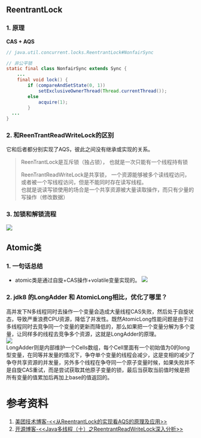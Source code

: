 ## ReentrantLock

### 1. 原理  

**CAS + AQS**

```java
// java.util.concurrent.locks.ReentrantLock#NonfairSync

// 非公平锁
static final class NonfairSync extends Sync {
	...
	final void lock() {
		if (compareAndSetState(0, 1))
			setExclusiveOwnerThread(Thread.currentThread());
		else
			acquire(1);
		}
  ...
}
```

### 2. 和ReenTrantReadWriteLock的区别

它和后者都分别实现了AQS，彼此之间没有继承或实现的关系。

> ReenTrantLock是互斥锁（独占锁）， 也就是一次只能有一个线程持有锁
>
> ReenTrantReadWriteLock是共享锁， 一个资源能够被多个读线程访问，或者被一个写线程访问，但是不能同时存在读写线程。  
> 也就是说读写锁使用的场合是一个共享资源被大量读取操作，而只有少量的写操作（修改数据）

### 3. 加锁和解锁流程

![](https://p3-juejin.byteimg.com/tos-cn-i-k3u1fbpfcp/66c3518f4e7a49978a8db9214eae8b39~tplv-k3u1fbpfcp-watermark.image)

## Atomic类

### 1. 一句话总结

- atomic类是通过自旋+CAS操作+volatile变量实现的。
  ![](https://p1-juejin.byteimg.com/tos-cn-i-k3u1fbpfcp/d0e962ca948d4c2285f77bd0e16203a8~tplv-k3u1fbpfcp-watermark.image)

### 2. jdk8 的LongAdder 和 AtomicLong相比，优化了哪里？

高并发下N多线程同时去操作一个变量会造成大量线程CAS失败，然后处于自旋状态，导致严重浪费CPU资源，降低了并发性。既然AtomicLong性能问题是由于过多线程同时去竞争同一个变量的更新而降低的，那么如果把一个变量分解为多个变量，让同样多的线程去竞争多个资源，这就是LongAdder的原理。  
![](https://p1-juejin.byteimg.com/tos-cn-i-k3u1fbpfcp/5074a82ac3014db2a0233a383ad6f8ca~tplv-k3u1fbpfcp-watermark.image)  
LongAdder则是内部维护一个Cells数组，每个Cell里面有一个初始值为0的long型变量，在同等并发量的情况下，争夺单个变量的线程会减少，这是变相的减少了争夺共享资源的并发量，另外多个线程在争夺同一个原子变量时候，如果失败并不是自旋CAS重试，而是尝试获取其他原子变量的锁，最后当获取当前值时候是把所有变量的值累加后再加上base的值返回的。



# 参考资料
1. [美团技术博客-<<从ReentrantLock的实现看AQS的原理及应用>>](https://tech.meituan.com/2019/12/05/aqs-theory-and-apply.html)
2. [开源博客-<<Java多线程（十）之ReentrantReadWriteLock深入分析>>](http://blog.csdn.net/vernonzheng/article/details/8297230)